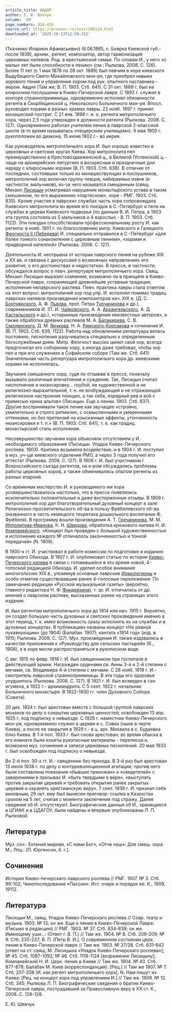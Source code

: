 ```yaml
---
article_title: ИАДОР
author: Е. Ю. Шевчук
volume: '20'
page_numbers: 424-426
source_url: https://pravenc.ru/text/200129.html
downloaded_at: '2025-10-13T12:50:25Z'
---
```


(Ткаченко Иларион Афанасьевич) (6.06.1865, с. Боярка Киевской губ.- после 1938), архим., регент, композитор, автор гармонизаций церковных напевов. Род. в крестьянской семье. По словам И., у него «с малых лет были способности к пению» (см.: Рылкова. 2008. С. 126). Более 11 лет (с 1 мая 1878 по 28 окт. 1889) был певчим в хоре киевского Выдубицкого Свято-Михайловского мон-ря, где приобрел навыки хорового пения и управления хором под рук. опытного наставника - иером. Авдия (Там же; В. П. 1903. Стб. 641). С 31 окт. 1889 г. был на клиросном послушании в Киево-Печерской лавре. С 1892 г. служил в конторе странноприимницы, одновременно исполнял обязанности регента в Скорбященской ц. Никольского Больничного мон-ря. Впосл. руководил хорами в разных храмах лавры. 22 нояб. 1897 г. принял монашеский постриг. С 21 янв. 1898 г. и. о. регента митрополичьего хора, через 2,5 года утвержден в должности регента (Рылкова. 2008. С. 127). Одновременно работал учителем пения в лаврской 2-классной школе (в то время называлась «пещерским училищем»). 9 мая 1900 г. рукоположен во диакона, 15 июня 1902 г.- во иерея.

Как руководитель митрополичьего хора И. был хорошо известен в церковных и светских кругах Киева. Хор митрополита пел преимущественно в Крестовоздвиженской ц., в Великой (Успенской) ц.- чаще на архиерейских литургиях в воскресные и праздничные дни наряду с клиросными хорами (В. П. 1903. Стб. 638). В отличие от последних, состоявших только из монашествующих и послушников, митрополичий хор включал группу певцов, набираемых извне (в частности, мальчиков), из-за чего назывался смешанным (свящ. Михаил [Лисицын](https://pravenc.ru/text/Лисицын.html) усматривал нарушение монастырского устава в таком смешанном, по его выражению «партесном», хоре - РМГ. 1903. Стб. 835). Кроме участия в лаврских службах часть хора сопровождала Киевского митрополита во время его поездок в С.-Петербург и пела на службах в церкви Киевского подворья (по данным В. И. Петра, в 1903 эта группа состояла из 5 мальчиков и 4 взрослых - В. П. 1903. Стб. 1122). Эти поездки способствовали профессиональному росту И. как регента: в нояб. 1901 г. по благословению митр. Киевского и Галицкого [Феогноста II (Лебедева)](<https://pravenc.ru/text/Феогноста II (Лебедева).html>) И. специально отправился в С.-Петербург «для более тонкого ознакомления с церковным пением», «хорами и придворной капеллой» (Рылкова. 2008. С. 127).

Деятельность И. неотрывна от истории лаврского пения на рубеже ХIХ и ХХ вв. и связана с дискуссией о возможных направлениях его развития, о его достоинствах и недостатках. В прессе, в частности, обсуждался вопрос о певч. репертуаре митрополичьего хора. Свящ. Михаил Лисицын выразил сомнение, возможно ли в принципе в Киево-Печерской лавре, сохраняющей древнейшие уставные традиции, исполнение нелаврского распева. Певч. практика лавры стала ответом на этот вопрос: митрополичий хор под упр. И. исполнял помимо традиц. лаврских напевов произведения композиторов нач. ХIХ в. (Д. С. [Бортнянского](https://pravenc.ru/text/Бортнянский.html), А. Ф. [Львова](https://pravenc.ru/text/Львов.html), прот. Петра [Турчанинова](https://pravenc.ru/text/Турчанинов.html) и др.), современников И. (П. И. [Чайковского](https://pravenc.ru/text/Чайковский.html), А. А. [Архангельского](https://pravenc.ru/text/Архангельский.html), А. Д. [Кастальского](https://pravenc.ru/text/Кастальский.html) и др.), «старинные произведения неизвестных авторов», а также обработки древних распевов М. А. [Балакирева](https://pravenc.ru/text/БАЛАКИРЕВ.html), С. В. [Смоленского](https://pravenc.ru/text/Смоленского.html), Д. М. [Яичкова](https://pravenc.ru/text/Яичкова.html), Н. А. [Римского-Корсакова](https://pravenc.ru/text/Римского-Корсакова.html) и сочинения И. (В. П. 1903. Стб. 639, 1122). Работа над обновлением репертуара велась постоянно, песнопения разучивались специально к определенным богослужебным дням. Митр. Феогност высоко ценил свой хор, всегда предпочитал его соборному хору, а иногда даже требовал, чтобы хор пел и при его служениях в Софийском соборе (Там же. Стб. 641). Значительная часть репертуара митрополичьего хора др. киевскими хорами не исполнялась.

Звучание смешанного хора, судя по отзывам в прессе, поначалу вызывало различные впечатления и суждения. Так, Лисицын считал «исполнение и нюансировку… грубой, не художественной и не религиозно-выразительной, т. е. не возбуждающей и не отражающей религиозное настроение поющих, а так себе, изрядный рев и вой с примесью крика альтов» (Лисицын. Еще о пении. 1903. Стб. 837). Другие воспринимали такое пение как звучащее «стройно, умилительно и строго ритмично, с осмысленными и умеренными оттенками, но без претензий на изысканные эффекты, утонченность нюансировки и т. п.» (В. П. 1903. Стб. 641), т. е. как традиц. монастырский стиль исполнения.

Несовершенство звучания хора объясняли отсутствием у И. необходимого образования (Лисицын. Упадок Киево-Печерского роспева. 1903). Критика возымела воздействие, и в 1904 г. И. поступил в муз. уч-ще киевского отделения РМО, а через 3 года получил его аттестат (Рылкова. 2008. С. 127). В 1908 г. И. был участником I Всероссийского съезда регентов, на к-ром обсуждались проблемы работы церковных хоров, а также обменивались опытом регенты из разных епархий.

Со временем мастерство И. и руководимого им хора усовершенствовалось настолько, что в прессе появлялись исключительно положительные и даже восторженные отзывы. В 1909 г. митрополичий хор дал благотворительный духовный концерт в зале Религиозно-просветительского об-ва в пользу Фрёбелевского об-ва (названного в честь немецкого теоретика дошкольного воспитания Ф. Фрёбеля). В программу вошли произведения А. Т. [Гречанинова](https://pravenc.ru/text/Гречанинов.html), М. М. [Ипполитова-Иванова](https://pravenc.ru/text/Ипполитова-Иванова.html), К. Н. [Шведова](https://pravenc.ru/text/Шведова.html), обработка крюкового напева Н. И. [Компанейского](https://pravenc.ru/text/Компанейского.html). «Концерт был проведен с большой художественностью и исполнение каждого № отличалось законченностью и тонкой передачей» (N. 1909).

В 1900-х гг. И. участвовал в работе комиссии по подготовке и изданию лаврского Обихода. В 1907 г. И. опубликовал статью по истории [Киево-Печерского напева](<https://pravenc.ru/text/Киево-Печерского напева.html>) в связи с готовившейся в это время новой, 4-голосной редакцией Обихода. И. уделил особое внимание многоголосию ХIХ в., упомянув основные лаврские [Ирмологионы](https://pravenc.ru/text/Ирмологионы.html) и особо отметив существовавшие ранее 4-голосные переложения. По замечанию редакции «Русской музыкальной газеты» (вероятно, главного редактора Н. Ф. [Финдейзена](https://pravenc.ru/text/Финдейзена.html)), т. зр. И. отличалась от др. мнений о лаврском распеве, высказанных ранее на страницах этого издания.

И. был регентом митрополичьего хора до 1914 или нач. 1915 г. Вероятно, он создал большую часть духовных и светских произведений именно в этот период, т. к. имел возможность сразу исполнить их на службах и в духовных концертах. В публикациях названы концерт «Не ревнуй лукавнующим» (до 1904) (Балабан. 1907), кантата «1914 год» (изд. в 1915; Рылкова. 2008. С. 127). Муз. произведения И. также издавались в качестве приложения к «Руководству для сельских пастырей» (К., 1908), а в хоре могли распространяться в рукописном виде.

С авг. 1915 по февр. 1918 г. И. был священником при госпитале в действующей армии. Награжден орденами св. Анны 3-й и 2-й степени с мечами, св. Владимира 4-й степени с мечами. С 28 нояб. 1918 г. И.- смотритель лаврской странноприимницы. В эти годы его здоровье ухудшилось (Рылкова. 2008. С. 127). В 1921 г. И. был возведен в сан игумена, в 1922 г.- архимандрита. С 5 сент. 1922 г. начальник Больничного монастыря. В 1922-1930 гг. член Духовного Собора (Совета).

20 дек. 1924 г. был арестован вместе с большой группой лаврских монахов по делу о сокрытии церковных ценностей; освобожден 13 апр. 1925 г. под подписку о невыезде. С 1926 г. наместник Киево-Печерского мон-ря, одновременно служил в церкви в с. Совки (ныне в черте Киева), а после ее закрытия в 1929 г.- в ц. арх. Михаила в с. Будаевка близ Киева. В 1-й пол. 1933 г. был снова арестован; во время обыска в его комнате были изъяты рукописные материалы - переписка и, возможно муз. сочинения и записи церковных песнопений. 20 мая 1933 г. был освобожден под подписку о невыезде.

Во 2-й пол. 30-х гг. И.- священник без прихода. В 3-й раз был арестован 13 июля 1938 г. по делу о контрреволюционной агитации; против него были составлены показания «бывших прихожан» и «свидетелей» с заверениями в призывах И. «быть твердыми в вере», «выступать против закрытия церквей и требовать открытия ранее закрытых церквей и охранять христианскую веру». 7 сент. 1938 г. И. признал себя виновным, 29 окт. ему был вынесен приговор: ссылка в Казахстан сроком на 5 лет, считая с момента заключения под стражу. Далее сведения об И. отсутствуют. Биографические данные об И., хранящиеся в ЦГИАК и в ЦДАГОУ, были найдены и впервые опубликованы Л. П. Рылковой.

## Литература

Муз. соч.: Ектения мирная, «С нами Бог», «Отче наш»: Для смеш. хора. М.; Лпц.: [П. Юргенсон, б. г.].

## Сочинения

История Киево-печерскаго лаврского роспева // РМГ. 1907. № 3. Стб. 99-102; Чинопоследование «Пассии»: Ист. очерк и порядок ее. К., 1909, 19112.

## Литература

Лисицын М., свящ. Упадок Киево-Печерскаго роспева // Совр. театр и музыка. 1903. № 13; он же. Еще о пении в Киево-Печерской Лавре: (Письмо в редакцию) // РМГ. 1903. № 37. Стб. 834-839; он же. Имеющему уши…: (Ответ г. В. П.) // Там же. 1904. № 8. Стб. 208-209; № 9. Стб. 235-237; В. П. [Петр В. И.]. О современном состоянии церк. пения в Киево-Печерской лавре // Там же. 1903. № 27/28. Стб. 631-642 [ответ на ст. свящ. М. Лисицына «Упадок Киево-Печерскаго роспева»]; № 45. Стб. 1087-1092; № 46. Стб. 1119-1124 [возражение Лисицыну]; Компанейский Н. И. Церк. пение в Киеве // Там же. 1904. № 40. Стб. 877-878; Балабан М. Киев (корреспонденция): [Рец.] // Там же 1907. № 7. Стб. 207-208 [И. как регент митрополичьего хора]; N. Нам пишут из Киева: [Рец. на концерт хора под управлением И.] // Там же. 1909. № 12. Стб. 345; Рылкова Л. П. Биографические сведения о братии Киево-Печерской лавры, пострадавшей за Православную веру в XX ст. К., 2008. С. 126-128.

Е. Ю. Шевчук
